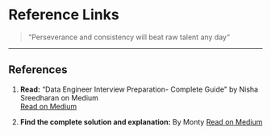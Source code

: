 # Reference Links

> “Perseverance and consistency will beat raw talent any day“

---

##  References

1. **Read:** “Data Engineer Interview Preparation- Complete Guide” by Nisha Sreedharan on Medium  
   [Read on Medium](https://medium.com/@nishasreedharan/data-engineer-interview-preparation-complete-guide-98a9d16f6889)

2. **Find the complete solution and explanation:** By Monty 
   [Read on Medium]([https://lnkd.in/gsYwUsDV](https://medium.com/@montypoddar08/pyspark-interview-question-04-1de2b5274ae0))
